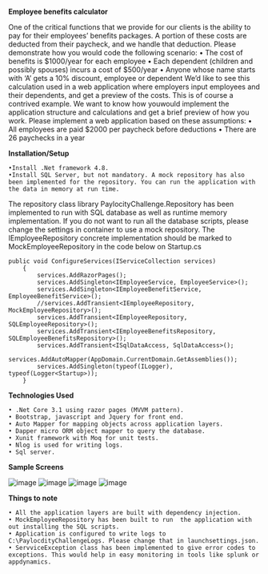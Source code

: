 **Employee benefits calculator**

One of the critical functions that we provide for our clients is the ability to pay for their employees’ benefits packages. A portion of these costs are deducted from their paycheck, and we handle that deduction. Please demonstrate how you would code the following scenario:
	• The cost of benefits is $1000/year for each employee
	• Each dependent (children and possibly spouses) incurs a cost of $500/year
	• Anyone whose name starts with ‘A’ gets a 10% discount, employee or dependent
We’d like to see this calculation used in a web application where employers input employees and their dependents, and get a preview of the costs. This is of course a contrived example. We want to know how youwould implement the application structure and calculations and get a brief preview of how you work.
Please implement a web application based on these assumptions:
	• All employees are paid $2000 per paycheck before deductions
	• There are 26 paychecks in a year

**Installation/Setup**

	•Install .Net framework 4.8.
	•Install SQL Server, but not mandatory. A mock repository has also been implemented for the repository. You can run the application with the data in memory at run time.

The repository class library PaylocityChallenge.Repository has been implemented to run with SQL database as well as runtime memory implementation. If you do not want to run all the database scripts, please change the settings in container to use a mock repository.
The IEmployeeRepository concrete implementation should be marked to MockEmployeeRepository  in the code below on Startup.cs
        
	
	public void ConfigureServices(IServiceCollection services)
        {
            services.AddRazorPages();
            services.AddSingleton<IEmployeeService, EmployeeService>();
            services.AddSingleton<IEmployeeBenefitService, EmployeeBenefitService>();
            //services.AddTransient<IEmployeeRepository, MockEmployeeRepository>();
            services.AddTransient<IEmployeeRepository, SQLEmployeeRepository>();
            services.AddTransient<IEmployeeBenefitsRepository, SQLEmployeeBenefitsRepository>();
            services.AddTransient<ISqlDataAccess, SqlDataAccess>();
            services.AddAutoMapper(AppDomain.CurrentDomain.GetAssemblies());
            services.AddSingleton(typeof(ILogger), typeof(Logger<Startup>));
        }

**Technologies Used**

	• .Net Core 3.1 using razor pages (MVVM pattern).
	• Bootstrap, javascript and Jquery for front end.
	• Auto Mapper for mapping objects across application layers.
	• Dapper micro ORM object mapper to query the database.
	• Xunit framework with Moq for unit tests.
	• Nlog is used for writing logs.
	• Sql server.

**Sample Screens**

![image](https://user-images.githubusercontent.com/55157295/114337926-e17b5f00-9b06-11eb-8ab3-c4db43019f62.png)
![image](https://user-images.githubusercontent.com/55157295/114337935-e809d680-9b06-11eb-82c9-0d846f1df996.png)
![image](https://user-images.githubusercontent.com/55157295/114338485-015f5280-9b08-11eb-9ae4-2a4ee1178121.png)
![image](https://user-images.githubusercontent.com/55157295/114338526-150ab900-9b08-11eb-995e-bbd9de424229.png)



**Things to note**

	• All the application layers are built with dependency injection.
	• MockEmployeeRepository has been built to run  the application with out installing the SQL scripts.
	• Application is configured to write logs to C:\PaylocdityChallengeLogs. Please change that in launchsettings.json.
	• ServviceException class has been implemented to give error codes to exceptions. This would help in easy monitoring in tools like splunk or appdynamics.






